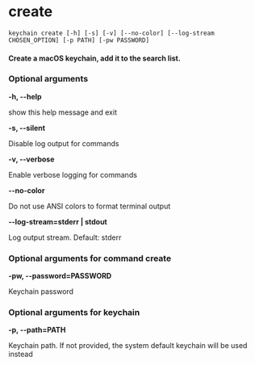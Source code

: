 
create
======


``keychain create [-h] [-s] [-v] [--no-color] [--log-stream CHOSEN_OPTION] [-p PATH] [-pw PASSWORD] ``
#### Create a macOS keychain, add it to the search list.

### Optional arguments


**-h, --help**

show this help message and exit

**-s, --silent**

Disable log output for commands

**-v, --verbose**

Enable verbose logging for commands

**--no-color**

Do not use ANSI colors to format terminal output

**--log-stream=stderr | stdout**

Log output stream. Default: stderr
### Optional arguments for command create


**-pw, --password=PASSWORD**

Keychain password
### Optional arguments for keychain


**-p, --path=PATH**

Keychain path. If not provided, the system default keychain will be used instead